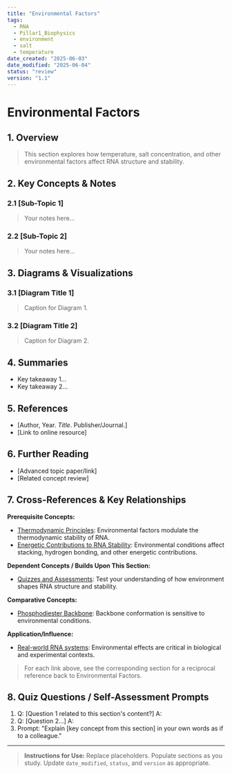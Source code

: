 ```yaml
---
title: "Environmental Factors"
tags:
  - RNA
  - Pillar1_Biophysics
  - environment
  - salt
  - temperature
date_created: "2025-06-03"
date_modified: "2025-06-04"
status: "review"
version: "1.1"
---
```


# Environmental Factors

## 1. Overview
> This section explores how temperature, salt concentration, and other environmental factors affect RNA structure and stability.

## 2. Key Concepts & Notes

### 2.1 [Sub-Topic 1]
> Your notes here...

### 2.2 [Sub-Topic 2]
> Your notes here...

## 3. Diagrams & Visualizations

### 3.1 [Diagram Title 1]
> Caption for Diagram 1.

### 3.2 [Diagram Title 2]
> Caption for Diagram 2.

## 4. Summaries
- Key takeaway 1...
- Key takeaway 2...

## 5. References
- [Author, Year. *Title*. Publisher/Journal.]
- [Link to online resource]

## 6. Further Reading
- [Advanced topic paper/link]
- [Related concept review]

## 7. Cross-References & Key Relationships

**Prerequisite Concepts:**
- [Thermodynamic Principles](../4_Thermodynamic_Principles/index.md): Environmental factors modulate the thermodynamic stability of RNA.
- [Energetic Contributions to RNA Stability](../5_Energetic_Contributions/index.md): Environmental conditions affect stacking, hydrogen bonding, and other energetic contributions.

**Dependent Concepts / Builds Upon This Section:**
- [Quizzes and Assessments](../Quizzes_and_Assessments/index.md): Test your understanding of how environment shapes RNA structure and stability.

**Comparative Concepts:**
- [Phosphodiester Backbone](../2_Phosphodiester_Backbone/index.md): Backbone conformation is sensitive to environmental conditions.

**Application/Influence:**
- [Real-world RNA systems](../../../../../../some_path/for_future_expansion.md): Environmental effects are critical in biological and experimental contexts.

> For each link above, see the corresponding section for a reciprocal reference back to Environmental Factors.


## 8. Quiz Questions / Self-Assessment Prompts
1. Q: [Question 1 related to this section's content?]
   A: 
2. Q: [Question 2...]
   A:
3. Prompt: "Explain [key concept from this section] in your own words as if to a colleague."

---
> **Instructions for Use:** Replace placeholders. Populate sections as you study. Update `date_modified`, `status`, and `version` as appropriate.
